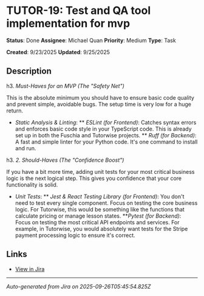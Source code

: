 # TUTOR-19: Test and QA tool implementation for mvp

**Status**: Done
**Assignee**: Michael Quan
**Priority**: Medium
**Type**: Task

**Created**: 9/23/2025
**Updated**: 9/25/2025



## Description
h3. *Must-Haves for an MVP (The "Safety Net")*

​This is the absolute minimum you should have to ensure basic code quality and prevent simple, avoidable bugs. The setup time is very low for a huge return.

* ​*Static Analysis & Linting*:
** ​*ESLint (for Frontend)*: Catches syntax errors and enforces basic code style in your TypeScript code. This is already set up in both the Fuschia and Tutorwise projects.
** ​*Ruff (for Backend)*: A fast and simple linter for your Python code. It's one command to install and run.

h3. ​*2. Should-Haves (The "Confidence Boost")*

​If you have a bit more time, adding unit tests for your most critical business logic is the next logical step. This gives you confidence that your core functionality is solid.

* ​*Unit Tests*:
** ​*Jest & React Testing Library (for Frontend)*: You don't need to test every single component. Focus on testing the core business logic. For Tutorwise, this would be something like the functions that calculate pricing or manage lesson states.
** ​*Pytest (for Backend)*: Focus on testing the most critical API endpoints and services. For example, in Tutorwise, you would absolutely want tests for the Stripe payment processing logic to ensure it's correct.

## Links
- [View in Jira](https://tutorwise.atlassian.net/browse/TUTOR-19)

---
*Auto-generated from Jira on 2025-09-26T05:45:54.825Z*
